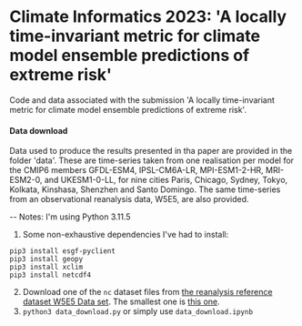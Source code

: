 # Climate Informatics 2023: 'A locally time-invariant metric for climate model ensemble predictions of extreme risk'

Code and data associated with the submission 'A locally time-invariant metric for climate model ensemble predictions of extreme risk'.

#### Data download

Data used to produce the results presented in tha paper are provided in the folder 'data'. These are time-series taken from one realisation per model for the CMIP6 members GFDL-ESM4, IPSL-CM6A-LR, MPI-ESM1-2-HR, MRI-ESM2-0, and UKESM1-0-LL, for nine cities Paris, Chicago, Sydney, Tokyo, Kolkata, Kinshasa, Shenzhen and Santo Domingo. The same time-series from an observational reanalysis data, W5E5, are also provided.

-- Notes:
I'm using Python 3.11.5

1. Some non-exhaustive dependencies I've had to install:
```
pip3 install esgf-pyclient
pip3 install geopy
pip3 install xclim
pip3 install netcdf4
```
2. Download one of the `nc` dataset files from [the reanalysis reference dataset W5E5 Data set](https://data.isimip.org/datasets/96369b63-4fbf-4b90-8b58-79e5f50a385a/). The smallest one is [this one](https://files.isimip.org/ISIMIP3a/SecondaryInputData/climate/atmosphere/obsclim/global/daily/historical/W5E5v2.0/tas_W5E5v2.0_19790101-19801231.nc).
3. `python3 data_download.py` or simply use `data_download.ipynb`

